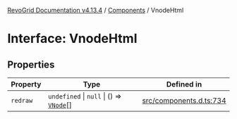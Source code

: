 [RevoGrid Documentation v4.13.4](README.md) / [Components](Namespace.Components.md) / VnodeHtml

# Interface: VnodeHtml

## Properties

| Property | Type | Defined in |
| ------ | ------ | ------ |
| `redraw` | `undefined` \| `null` \| () => [`VNode`](Interface.VNode.md)[] | [src/components.d.ts:734](https://github.com/revolist/revogrid/blob/325e86c31155d90566dec588c08b121b0ae7657a/src/components.d.ts#L734) |
